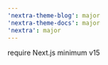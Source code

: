 ```yaml
---
'nextra-theme-blog': major
'nextra-theme-docs': major
'nextra': major
---
```


require Next.js minimum v15
